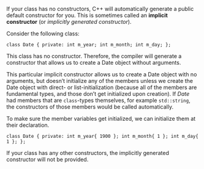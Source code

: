 If your class has no constructors, C++ will automatically generate a public default constructor for you. This is sometimes called an **implicit constructor** (or *implicitly generated constructor*).

Consider the following class:

`class Date { private: int m_year; int m_month; int m_day; };`

This class has no constructor. Therefore, the compiler will generate a constructor that allows us to create a Date object without arguments.

This particular implicit constructor allows us to create a Date object with no arguments, but doesn’t initialize any of the members unless we create the Date object with direct- or list-initialization (because all of the members are fundamental types, and those don’t get initialized upon creation). If *Date* had members that are `class`-types themselves, for example `std::string`, the constructors of those members would be called automatically.

To make sure the member variables get initialized, we can initialize them at their declaration.

`class Date { private: int m_year{ 1900 }; int m_month{ 1 }; int m_day{ 1 }; };`

If your class has any other constructors, the implicitly generated constructor will not be provided.